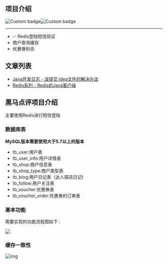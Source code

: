 ## 项目介绍

![Custom badge](https://img.shields.io/badge/redis-github-red)![Custom badge](https://img.shields.io/badge/github-code-red?style=plastic&logo=appveyor)

----

- :white_check_mark: Redis登陆短信验证
- 商户查询缓存
- 优惠券秒杀

## 文章列表

- [Java开发日志 - 误提交.idea文件的解决办法](https://blog.csdn.net/weixin_40040107/article/details/124481121)
- [Redis系列 - Redis的Java客户端](https://blog.csdn.net/weixin_40040107/article/details/124547074)

## 黑马点评项目介绍

主要使用Redis进行短信登陆

### 数据库表

**MySQL版本需要使用大于5.7以上的版本**

- tb_user:用户表
- tb_user_info:用户详情表
- tb_shop:商户信息表
- tb_shop_type:商户类型表
- tb_blog:用户日记表（达人探店日记)
- tb_follow:用户关注表
- tb_voucher:优惠券表
- tb_voucher_order:优惠券的订单表

### 基本功能

需要实现的功能流程图如下 : 

![](https://haloos.oss-cn-beijing.aliyuncs.com/typero/20220505143313.png)





### 缓存一致性



![img](https://haloos.oss-cn-beijing.aliyuncs.com/typero/1653617543277-44ba04e9-0df9-4f74-8162-f492bd66fde8.png)